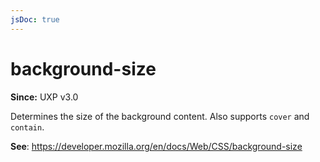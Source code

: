 ```yaml
---
jsDoc: true
---
```

# background-size

**Since:**  UXP v3.0

Determines the size of the background content. Also supports `cover` and `contain`.

**See**: https://developer.mozilla.org/en/docs/Web/CSS/background-size
